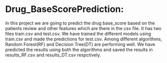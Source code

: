 # Drug_BaseScorePrediction:
In this project we are going to predict the drug base_score based on the patients review and other features which are there in the csv file.
It has two files train.csv and test.csv.
We have trained the different models using train.csv and made the predictions for test.csv.
Among different algorithms, Random Forest(RF) and Decision Tree(DT) are performing well. We have predicted the results using both the algorithms and saved the results in results_RF.csv and results_DT.csv respctively.

